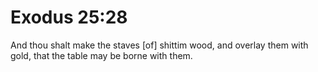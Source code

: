 # Exodus 25:28

And thou shalt make the staves [of] shittim wood, and overlay them with gold, that the table may be borne with them.